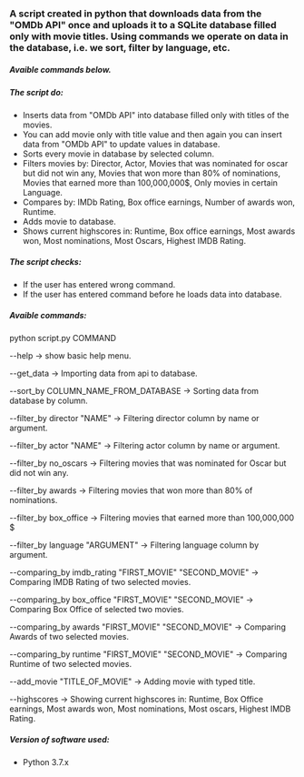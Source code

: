 ### A script created in python that downloads data from the "OMDb API" once and uploads it to a SQLite database filled only with movie titles. Using commands we operate on data in the database, i.e. we sort, filter by language, etc.

##### Avaible commands below.

##### The script do:
- Inserts data from "OMDb API" into database filled only with titles of the movies.
- You can add movie only with title value and then again you can insert data from "OMDb API" to update values in database.
- Sorts every movie in database by selected column.
- Filters movies by:
  Director, 
  Actor, 
  Movies that was nominated  for oscar but did not win any, 
  Movies that won more than 80% of nominations, 
  Movies that earned more than 100,000,000$,
  Only movies in certain Language.
- Compares by:
  IMDb Rating,
  Box office earnings,
  Number of awards won,
  Runtime.
- Adds movie to database.
- Shows current highscores in:
  Runtime,
  Box office earnings,
  Most awards won,
  Most nominations,
  Most Oscars,
  Highest IMDB Rating.

##### The script checks: 
- If the user has entered wrong command.
- If the user has entered command before he loads data into database.

##### Avaible commands:

python script.py COMMAND

--help -> show basic help menu.

--get_data -> Importing data from api to database. 

--sort_by COLUMN_NAME_FROM_DATABASE -> Sorting data from database by column. 

--filter_by director "NAME" -> Filtering director column by name or argument. 

--filter_by actor "NAME" -> Filtering actor column by name or argument. 

--filter_by no_oscars -> Filtering movies that was nominated for Oscar but did not win any. 

--filter_by awards -> Filtering movies that won more than 80% of nominations. 

--filter_by box_office -> Filtering movies that earned more than 100,000,000 $ 

--filter_by language "ARGUMENT" -> Filtering language column by argument. 

--comparing_by imdb_rating "FIRST_MOVIE" "SECOND_MOVIE" -> Comparing IMDB Rating of two selected movies. 

--comparing_by box_office "FIRST_MOVIE" "SECOND_MOVIE" -> Comparing Box Office of selected two movies. 

--comparing_by awards "FIRST_MOVIE" "SECOND_MOVIE" -> Comparing Awards of two selected movies. 

--comparing_by runtime "FIRST_MOVIE" "SECOND_MOVIE" -> Comparing Runtime of two selected movies. 

--add_movie "TITLE_OF_MOVIE" -> Adding movie with typed title. 

--highscores -> Showing current highscores in: Runtime, Box Office earnings, Most awards won, 
Most nominations, Most oscars, Highest IMDB Rating.

##### Version of software used:
- Python 3.7.x
